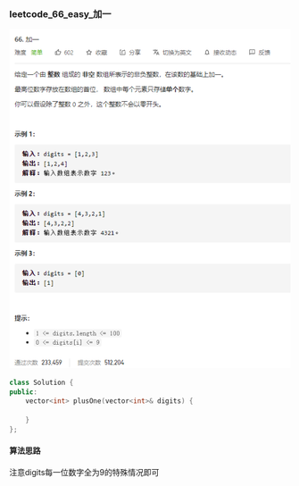 ### leetcode_66_easy_加一

![image-20201222202446891](leetcode_66_easy_加一.assets/image-20201222202446891.png)

```c++
class Solution {
public:
    vector<int> plusOne(vector<int>& digits) {

    }
};
```

#### 算法思路

注意digits每一位数字全为9的特殊情况即可